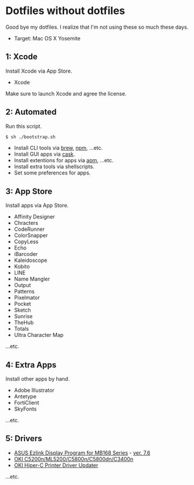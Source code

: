 # Dotfiles without dotfiles

Good bye my dotfiles. I realize that I'm not using these so much these days.

- Target: Mac OS X Yosemite

## 1: Xcode

Install Xcode via App Store.

- Xcode

Make sure to launch Xcode and agree the license.

## 2: Automated

Run this script.

```bash
$ sh ./bootstrap.sh
```

- Install CLI tools via [brew](http://brew.sh/), [npm](https://www.npmjs.com/), ...etc.
- Install GUI apps via [cask](http://caskroom.io/).
- Install extentions for apps via [apm](https://atom.io/packages), ...etc.
- Install extra tools via shellscripts.
- Set some preferences for apps.

## 3: App Store

Install apps via App Store.

- Affinity Designer
- Chracters
- CodeRunner
- ColorSnapper
- CopyLess
- Echo
- iBarcoder
- Kaleidoscope
- Kobito
- LINE
- Name Mangler
- Output
- Patterns
- Pixelmator
- Pocket
- Sketch
- Sunrise
- TheHub
- Totals
- Ultra Character Map

...etc.

## 4: Extra Apps

Install other apps by hand.

- Adobe Illustrator
- Antetype
- FortiClient
- SkyFonts

...etc.

## 5: Drivers

- [ASUS Ezlink Display Program for MB168 Series](http://www.asus.com/us/Monitors_Projectors/MB168BPlus/HelpDesk_Download/) - [ver. 7.6](http://dlcdnet.asus.com/pub/ASUS/LCD%20Monitors/EZLink_0616.zip)
- [OKI C5200n/ML5200/C5800n/C5800dn/C3400n](http://www5.okidata.co.jp/JSHIS163.nsf/SearchView/2AE1ED4BC9E2000E49257ACC0029843D?OpenDocument&charset=Shift_JIS)
- [OKI Hiper-C Printer Driver Updater](http://www5.okidata.co.jp/JSHIS163.nsf/SearchView/995B7723C12D0D9449257D9600002487?OpenDocument&charset=Shift_JIS)

...etc.
